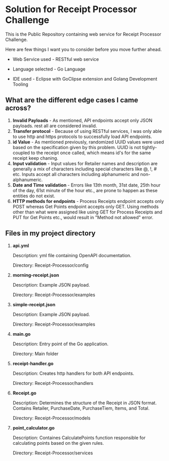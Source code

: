 # Solution for Receipt Processor Challenge
This is the Public Repository containing web service for Receipt Processor Challenge.

Here are few things I want you to consider before you move further ahead.

* Web Service used - RESTful web service

* Language selected - Go Language

* IDE used - Eclipse with GoClipse extension and Golang Development Tooling

## What are the different edge cases I came across?

1. **Invalid Payloads** - As mentioned, API endpoints accept only JSON payloads. rest all are considered invalid.
2. **Transfer protocol** - Because of using RESTful services, I was only able to use http and https protocols to successfully load API endpoints.
3. **id Value** - As mentioned previously, randomized UUID values were used based on the specification given by this problem. UUID is not tightly-coupled to the receipt once called, which means id's for the same receipt keep chaning.
4. **Input validation** - Input values for Retailer names and description are generally a mix of characters including special characters like @, !, # etc. Inputs accept all characters including alphanumeric and non-alphanumeric.
5. **Date and Time validation** - Errors like 13th month, 31st date, 25th hour of the day, 61st minute of the hour etc., are prone to happen as these entities do not exist.
6. **HTTP methods for endpoints** - Process Receipts endpoint accepts only POST whereas Get Points endpoint accepts only GET. Using methods other than what were assigned like using GET for Process Receipts and PUT for Get Points etc., would result in "Method not allowed" error. 

## Files in my project directory

1. **api.yml**  

   Description: yml file containing OpenAPI documentation.

   Directory: Receipt-Processor/config
   
2. **morning-receipt.json**
   
   Description: Example JSON payload.
   
   Directory: Receipt-Processor/examples 
    
3. **simple-receipt.json**

   Description: Example JSON payload.
   
   Directory: Receipt-Processor/examples 

4. **main.go**

   Description: Entry point of the Go application.

   Directory: Main folder

5. **receipt-handler.go**

    Description: Creates http handlers for both API endpoints.

    Directory: Receipt-Processor/handlers

6. **Receipt.go**

   Description: Determines the structure of the Receipt in JSON format. Contains Retailer, PurchaseDate, PurchaseTiem, Items, and Total.

   Directory: Receipt-Processor/models

7. **point_calculator.go**

   Description: Containes CalculatePoints function responsible for calculating points based on the given rules.

   Directory: Receipt-Processor/services
